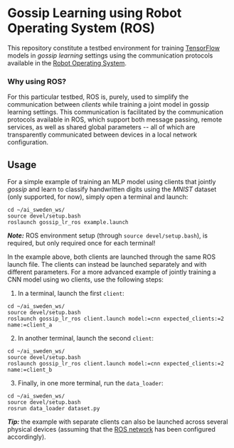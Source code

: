 # Gossip Learning using Robot Operating System (ROS)

This repository constitute a testbed environment for training [TensorFlow](https://www.tensorflow.org/) models in *gossip learning* settings using the communication protocols available in the [Robot Operating System](https://www.ros.org/).


### Why using ROS? 

For this particular testbed, ROS is, purely, used to simplify the communication between _clients_ while training a joint model in gossip learning settings. This communication is facilitated by the communication protocols available in ROS, which support both message passing, remote services, as well as shared global parameters -- all of which are transparently communicated between devices in a local network configuration.


## Usage

For a simple example of training an MLP model using clients that jointly *gossip* and learn to classify handwritten digits using the _MNIST_ dataset (only supported, for now), simply open a terminal and launch:

```
cd ~/ai_sweden_ws/
source devel/setup.bash
roslaunch gossip_lr_ros example.launch
```

__*Note:*__ ROS environment setup (through `source devel/setup.bash`), is required, but only required once for each terminal!

In the example above, both clients are launched through the same ROS launch file. The clients can instead be launched separately and with different parameters. For a more advanced example of jointly training a CNN model using wo clients, use the following steps:

1. In a terminal, launch the first `client`:
```
cd ~/ai_sweden_ws/
source devel/setup.bash
roslaunch gossip_lr_ros client.launch model:=cnn expected_clients:=2 name:=client_a
```

2. In another terminal, launch the second `client`:
```
cd ~/ai_sweden_ws/
source devel/setup.bash
roslaunch gossip_lr_ros client.launch model:=cnn expected_clients:=2 name:=client_b
```

3. Finally, in one more terminal, run the `data_loader`:
```
cd ~/ai_sweden_ws/
source devel/setup.bash
rosrun data_loader dataset.py
```

__*Tip:*__ the example with separate clients can also be launched across several physical devices (assuming that the [ROS network](http://wiki.ros.org/ROS/Tutorials/MultipleMachines) has been configured accordingly).
